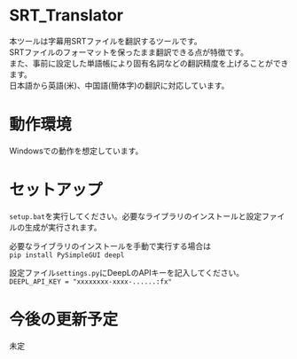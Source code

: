 # SRT_Translator
本ツールは字幕用SRTファイルを翻訳するツールです。  
SRTファイルのフォーマットを保ったまま翻訳できる点が特徴です。  
また、事前に設定した単語帳により固有名詞などの翻訳精度を上げることができます。  
日本語から英語(米)、中国語(簡体字)の翻訳に対応しています。

# 動作環境
Windowsでの動作を想定しています。

# セットアップ
`setup.bat`を実行してください。必要なライブラリのインストールと設定ファイルの生成が実行されます。  

必要なライブラリのインストールを手動で実行する場合は  
`pip install PySimpleGUI deepl`  

設定ファイル`settings.py`にDeepLのAPIキーを記入してください。  
`DEEPL_API_KEY = "xxxxxxxx-xxxx-......:fx"`

# 今後の更新予定
未定